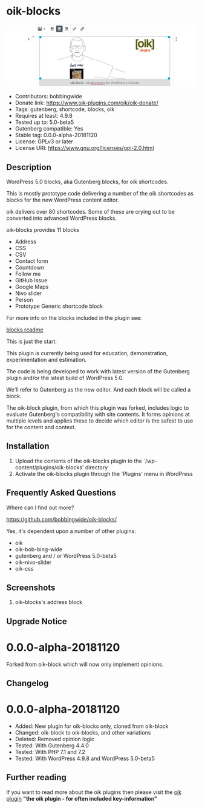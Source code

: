 # oik-blocks 
![banner](https://raw.githubusercontent.com/bobbingwide/oik-blocks/master/assets/oik-blocks-banner-772x250.jpg)
* Contributors: bobbingwide
* Donate link: https://www.oik-plugins.com/oik/oik-donate/
* Tags: gutenberg, shortcode, blocks, oik
* Requires at least: 4.9.8
* Tested up to: 5.0-beta5
* Gutenberg compatible: Yes
* Stable tag: 0.0.0-alpha-20181120
* License: GPLv3 or later
* License URI: https://www.gnu.org/licenses/gpl-2.0.html

## Description 
WordPress 5.0 blocks, aka Gutenberg blocks, for oik shortcodes.

This is mostly prototype code delivering a number of the oik shortcodes
as blocks for the new WordPress content editor.


oik delivers over 80 shortcodes.
Some of these are crying out to be converted into advanced WordPress blocks.

oik-blocks provides 11 blocks

- Address
- CSS
- CSV
- Contact form
- Countdown
- Follow me
- GitHub Issue
- Google Maps
- Nivo slider
- Person
- Prototype Generic shortcode block

For more info on the blocks included in the plugin see:

[blocks readme](https://github.com/bobbingwide/oik-blocks/tree/master/blocks)

This is just the start.

This plugin is currently being used for education, demonstration, experimentation and estimation.

The code is being developed to work with latest version of the Gutenberg plugin and/or the latest build of WordPress 5.0.

We'll refer to Gutenberg as the new editor.
And each block will be called a block.


The oik-block plugin, from which this plugin was forked, includes logic to evaluate Gutenberg's compatibility with site contents.
It forms opinions at multiple levels and applies these to decide which editor is the safest to use for the content and context.



## Installation 
1. Upload the contents of the oik-blocks plugin to the `/wp-content/plugins/oik-blocks' directory
1. Activate the oik-blocks plugin through the 'Plugins' menu in WordPress

## Frequently Asked Questions 

Where can I find out more?

https://github.com/bobbingwide/oik-blocks/


Yes, it's dependent upon a number of other plugins:

- oik
- oik-bob-bing-wide
- gutenberg and / or WordPress 5.0-beta5
- oik-nivo-slider
- oik-css

## Screenshots 
1. oik-blocks's address block

## Upgrade Notice 
# 0.0.0-alpha-20181120 
Forked from oik-block which will now only implement opinions.

## Changelog 
# 0.0.0-alpha-20181120 
* Added: New plugin for oik-blocks only, cloned from oik-block
* Changed: oik-block to oik-blocks, and other variations
* Deleted: Removed opinion logic
* Tested: With Gutenberg 4.4.0
* Tested: With PHP 7.1 and 7.2
* Tested: With WordPress 4.9.8 and WordPress 5.0-beta5

## Further reading 
If you want to read more about the oik plugins then please visit the
[oik plugin](https://www.oik-plugins.com/oik)
**"the oik plugin - for often included key-information"**

